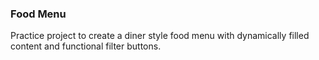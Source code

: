 ### Food Menu

Practice project to create a diner style food menu with dynamically filled content and functional filter buttons.
